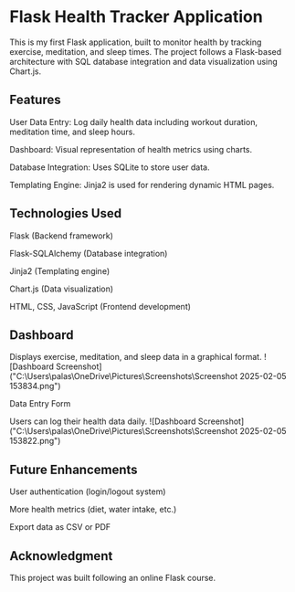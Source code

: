 
# Flask Health Tracker Application

This is my first Flask application, built to monitor health by tracking exercise, meditation, and sleep times. The project follows a Flask-based architecture with SQL database integration and data visualization using Chart.js.

## Features

User Data Entry: Log daily health data including workout duration, meditation time, and sleep hours.

Dashboard: Visual representation of health metrics using charts.

Database Integration: Uses SQLite to store user data.

Templating Engine: Jinja2 is used for rendering dynamic HTML pages.

## Technologies Used

Flask (Backend framework)

Flask-SQLAlchemy (Database integration)

Jinja2 (Templating engine)

Chart.js (Data visualization)

HTML, CSS, JavaScript (Frontend development)




## Dashboard

Displays exercise, meditation, and sleep data in a graphical format.
![Dashboard Screenshot]("C:\Users\palas\OneDrive\Pictures\Screenshots\Screenshot 2025-02-05 153834.png")

Data Entry Form

Users can log their health data daily.
![Dashboard Screenshot]("C:\Users\palas\OneDrive\Pictures\Screenshots\Screenshot 2025-02-05 153822.png")


## Future Enhancements

User authentication (login/logout system)

More health metrics (diet, water intake, etc.)

Export data as CSV or PDF

## Acknowledgment

This project was built following an online Flask course.
